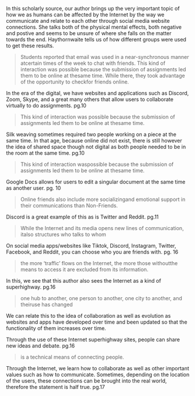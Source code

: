 In this scholarly source, our author brings up the very important topic of how we as humans can be affected by the Internet by the way we communicate and relate to each other through social media website connections. She talks both of the physical mental effects, both negative and postive and seems to be unsure of where she falls on the matter towards the end. Haythornwaite tells us of how different groups were used to get these results. 


> Students reported that email was used in a near-synchronous manner atcertain times of the week to chat with friends. This kind of interaction was possible because the submission of assignments led them to be online at thesame time. While there, they took advantage of the opportunity to checkfor friends online.

In the era of the digital, we have websites and applications such as Discord, Zoom, Skype, and a great many others that allow users to collaborate virtually to do assignments. pg.10

> This kind of interaction was possible because the submission of assignments led them to be online at thesame time.

Silk weaving sometimes required two people working on a piece at the same time. In that age, because online did not exist, there is still however the idea of shared space though not digital as both people needed to be in the room at the same time. pg.10

> This kind of interaction waspossible because the submission of assignments led them to be online at thesame time.

Google Docs allows for users to edit a singular document at the same time as another user. pg. 10

> Online friends also include more socializingand emotional support in their communications than Non-Friends.

Discord is a great example of this as is Twitter and Reddit. pg.11

> While the Internet and its media opens new lines of communication, italso structures who talks to whom

On social media apps/websites like Tiktok, Discord, Instagram, Twitter, Facebook, and Reddit, you can choose who you are friends with. pg. 16

> the more ‘traffic’ flows on the Internet, the more those withoutthe means to access it are excluded from its information.

In this, we see that this author also sees the Internet as a kind of superhighway. pg.16

> one hub to another, one person to another, one city to another, and theiruse has changed

We can relate this to the idea of collaboration as well as evolution as websites and apps have developed over time and been updated so that the functionality of them increases over time.

Through the use of these Internet superhighway sites, people can share new ideas and debate. pg.16

> is a technical means of connecting people.

Through the Internet, we learn how to collaborate as well as other important values such as how to communicate. Sometimes, depending on the location of the users, these connections can be brought into the real world, therefore the statement is half true. pg.17
